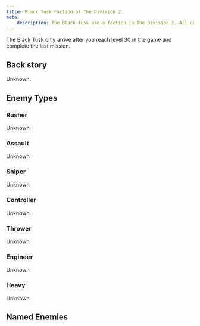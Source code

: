 ```yaml
---
title: Black Tusk Faction of The Division 2
meta:
    description: The Black Tusk are a faction in The Division 2. All about the types of Black Tusk enemies you can encounter you can find here.
---
```


The Black Tusk only arrive after you reach level 30 in the game and complete the last mission.

## Back story

Unknown.

## Enemy Types

### Rusher

Unknown

### Assault

Unknown

### Sniper

Unknown

### Controller

Unknown

### Thrower

Unknown

### Engineer

Unknown

### Heavy

Unknown

## Named Enemies

